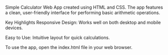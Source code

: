 Simple Calculator Web App created using HTML and CSS. The app features a clean, user-friendly interface for performing basic arithmetic operations.


Key Highlights
Responsive Design: Works well on both desktop and mobile devices.

Easy to Use: Intuitive layout for quick calculations.

To use the app, open the index.html file in your web browser.
